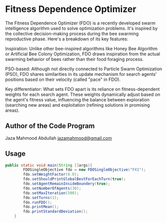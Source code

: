 # Fitness Dependence Optimizer

The Fitness Dependence Optimizer (FDO) is a recently developed swarm intelligence algorithm used to solve optimization problems. It's inspired by the collective decision-making process during the bee swarming reproductive phase. Here's a breakdown of its key features:

Inspiration: Unlike other bee-inspired algorithms like Honey Bee Algorithm or Artificial Bee Colony Optimization, FDO draws inspiration from the actual swarming behavior of bees rather than their food foraging process.

PSO-based: Although not directly connected to Particle Swarm Optimization (PSO), FDO shares similarities in its update mechanism for search agents' positions based on their velocity (called "pace" in FDO).

Key differentiator: What sets FDO apart is its reliance on fitness-dependent weights for each search agent. These weights dynamically adjust based on the agent's fitness value, influencing the balance between exploration (searching new areas) and exploitation (refining solutions in promising areas).

## Author of the Code Program
Jaza Mahmood Abdullah  jazamahmood@gmail.com

## Usage

```java
public static void main(String []args){
        FDOSingleObjective fdo = new FDOSingleObjective("FX1");
        fdo.setWeightFactor(0.0);
        fdo.setShouldPrintGlobalBestForEachTurn(true);
        fdo.setAgentRemainInsideBoundery(true);
        fdo.setNumberOfAgents(30);
        fdo.setMaxIteration(500);
        fdo.setTurns(1);
        fdo.runFDO();
        fdo.printMean();
        fdo.printStandardDeviation();
    }

```
